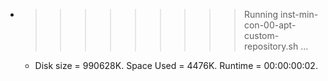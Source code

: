 * >>>>>>>>> Running inst-min-con-00-apt-custom-repository.sh ...
  * Disk size = 990628K. Space Used = 4476K. Runtime = 00:00:00:02.
